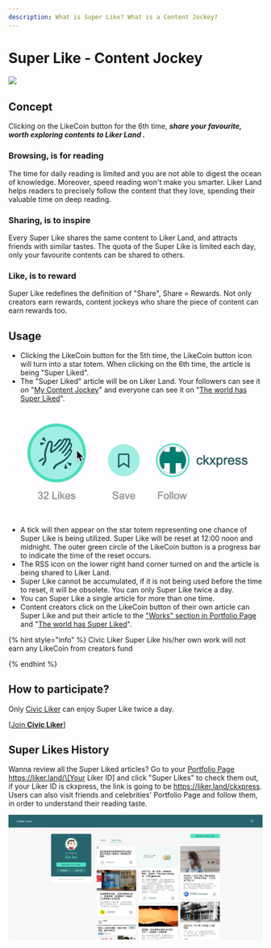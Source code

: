 ```yaml
---
description: What is Super Like? What is a Content Jockey?
---
```


# Super Like - Content Jockey

![](https://gblobscdn.gitbook.com/assets%2F-LL4mdaVjNgL6A1--PV0%2F-MDKKfTTMClruYgMEN2z%2F-MDKL9uOAcQBWwTt-7PY%2Flikecoin_ad92_super_like_dragonball.png?alt=media&token=aebf61cf-24c0-4d70-9cce-a582d82122e8)

## Concept

Clicking on the LikeCoin button for the 6th time, _**share your favourite, worth exploring contents to Liker Land
.**_

### Browsing, is for reading

The time for daily reading is limited and you are not able to digest the ocean of knowledge. Moreover, speed reading won't make you smarter. Liker Land helps readers to precisely follow the content that they love, spending their valuable time on deep reading.

### **Sharing, is to inspire**

Every Super Like shares the same content to Liker Land, and attracts friends with similar tastes. The quota of the Super Like is limited each day, only your favourite contents can be shared to others.

### Like, is to reward

Super Like redefines the definition of "Share", Share = Rewards. Not only creators earn rewards, content jockeys who share the piece of content can earn rewards too.

## Usage <a id="zen-yang-can-yu"></a>

* Clicking the LikeCoin button for the 5th time, the LikeCoin button icon will turn into a star totem. When clicking on the 6th time, the article is being "Super Liked".
* The "Super Liked" article will be on Liker Land. Your followers can see it on "[My Content Jockey](today-headline.md#my-content-jockey)"  and everyone can see it on "[The world has Super Liked](today-headline.md#the-world-has-super-liked)".

![](../../.gitbook/assets/superlike.gif)

* A tick will then appear on the star totem representing one chance of Super Like is being utilized. Super Like will be reset at 12:00 noon and midnight. The outer green circle of the LikeCoin button is a progress bar to indicate the time of the reset occurs. 
* The RSS icon on the lower right hand corner turned on and the article is being shared to Liker Land.
* Super Like cannot be accumulated, if it is not being used before the time to reset, it will be obsolete. You can only Super Like twice a day.
* You can Super Like a single article for more than one time.
* Content creators click on the LikeCoin button of their own article can Super Like and put their article to the ["Works" section in Portfolio Page](../creatortools/portfolio-page.md#works)  and "[The world has Super Liked](today-headline.md#the-world-has-super-liked)".

{% hint style="info" %}
Civic Liker Super Like his/her own work will not earn any LikeCoin from creators fund  

{% endhint %}

## **How to participate?** <a id="zen-yang-can-yu"></a>

Only [Civic Liker](../civic-liker/) can enjoy Super Like twice a day.

\[[Join **Civic Liker**](../civic-liker/be-a-civic-liker.md)\]

## Super Likes History

Wanna review all the Super Liked articles? Go to your [Portfolio Page](../creatortools/portfolio-page.md) https://liker.land/\[Your Liker ID\] and click "Super Likes" to check them out, if your Liker ID is ckxpress, the link is going to be https://liker.land/ckxpress. Users can also visit friends and celebrities' Portfolio Page and follow them, in order to understand their reading taste.

![](../../.gitbook/assets/portfolio-page-2-en.png)

